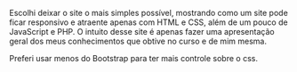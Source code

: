 Escolhi deixar o site o mais simples possível, mostrando como um site pode ficar responsivo e atraente apenas com HTML e CSS, além de um pouco de JavaScript e PHP. O intuito desse site é apenas fazer uma apresentação geral dos meus conhecimentos que obtive no curso e de mim mesma.

Preferi usar menos do Bootstrap para ter mais controle sobre o css.